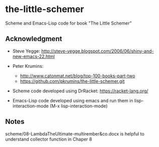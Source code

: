 # the-little-schemer
Scheme and Emacs-Lisp code for book "The Little Schemer"

## Acknowledgment

- Steve Yegge: http://steve-yegge.blogspot.com/2006/06/shiny-and-new-emacs-22.html
- Peter Krumins:
  - http://www.catonmat.net/blog/top-100-books-part-two
  - https://github.com/pkrumins/the-little-schemer.git

- Scheme code developed using DrRacket: https://racket-lang.org/
- Emacs-Lisp code developed using emacs and run them in lisp-interaction-mode (M-x lisp-interaction-mode)

## Notes
scheme/08-LambdaTheUltimate-multirember&co.docx is helpful to understand collector function in Chaper 8
